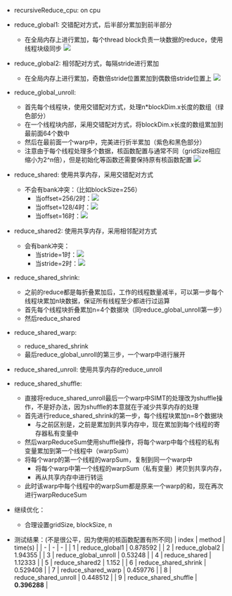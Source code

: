 
- recursiveReduce_cpu: on cpu

- reduce_global1: 交错配对方式，后半部分累加到前半部分
  - 在全局内存上进行累加，每个thread block负责一块数据的reduce，使用线程块级同步
    ![](https://cdn.jsdelivr.net/gh/QinganZhang/ImageHosting/img/2023-11-17-22:10:47.png)

- reduce_global2: 相邻配对方式，每隔stride进行累加
  - 在全局内存上进行累加，奇数倍stride位置累加到偶数倍stride位置上
    ![](https://cdn.jsdelivr.net/gh/QinganZhang/ImageHosting/img/2023-11-17-22:21:02.png)

- reduce_global_unroll:
  - 首先每个线程块，使用交错配对方式，处理n*blockDim.x长度的数组（绿色部分）
  - 在一个线程块内部，采用交错配对方式，将blockDim.x长度的数组累加到最前面64个数中
  - 然后在最前面一个warp中，完美进行折半累加（紫色和黑色部分）
  - 注意由于每个线程处理多个数据，核函数配置与通常不同（gridSize相应缩小为2^n倍），但是初始化等函数还需要保持原有核函数配置
  ![](https://cdn.jsdelivr.net/gh/QinganZhang/ImageHosting/img/2023-11-20-21:30:42.png)


- reduce_shared: 使用共享内存，采用交错配对方式
  - 不会有bank冲突：（比如blockSize=256）
    - 当offset=256/2时：![](https://cdn.jsdelivr.net/gh/QinganZhang/ImageHosting/img/2023-11-20-22:12:05.png)
    - 当offset=128/4时：![](https://cdn.jsdelivr.net/gh/QinganZhang/ImageHosting/img/2023-11-20-22:12:26.png)
    - 当offset=16时：![](https://cdn.jsdelivr.net/gh/QinganZhang/ImageHosting/img/2023-11-20-22:13:09.png)

- reduce_shared2: 使用共享内存，采用相邻配对方式
  - 会有bank冲突：
    - 当stride=1时：![](https://cdn.jsdelivr.net/gh/QinganZhang/ImageHosting/img/2023-11-20-22:06:33.png)
    - 当stride=2时：![](https://cdn.jsdelivr.net/gh/QinganZhang/ImageHosting/img/2023-11-20-22:08:42.png)

- reduce_shared_shrink: 
  - 之前的reduce都是每折叠累加后，工作的线程数量减半，可以第一步每个线程块累加n块数据，保证所有线程至少都进行过运算
  - 首先每个线程块折叠累加n=4个数据块（同reduce_global_unroll第一步）
  - 然后reduce_shared

- reduce_shared_warp:
  - reduce_shared_shrink
  - 最后reduce_global_unroll的第三步，一个warp中进行展开

- reduce_shared_unroll: 使用共享内存的reduce_unroll

- reduce_shared_shuffle:
  - 直接将reduce_shared_unroll最后一个warp中SIMT的处理改为shuffle操作，不是好办法，因为shuffle的本意就在于减少共享内存的处理
  - 首先进行reduce_shared_shrink的第一步，每个线程块累加n=8个数据块
    - 与之前区别是，之前是累加到共享内存中，现在累加到每个线程的寄存器私有变量中
  - 然后warpReduceSum使用shuffle操作，将每个warp中每个线程的私有变量累加到第一个线程中（warpSum）
  - 将每个warp的第一个线程的warpSum，复制到同一个warp中
    - 将每个warp中第一个线程的warpSum（私有变量）拷贝到共享内存， 
    - 再从共享内存中进行转运
  - 此时该warp中每个线程中的warpSum都是原来一个warp的和，现在再次进行warpReduceSum

- 继续优化：
  - 合理设置gridSize, blockSize, n

- 测试结果：(不是很公平，因为使用的核函数配置有所不同)
  | index | method | time(s) |
  | - | - | - |
  | 1 | reduce_global1 | 0.878592 |
  | 2 | reduce_global2 | 1.94355 | 
  | 3 | reduce_global_unroll | 0.53248 | 
  | 4 | reduce_shared | 1.12333 | 
  | 5 | reduce_shared2 | 1.152 |
  | 6 | reduce_shared_shrink | 0.529408 |
  | 7 | reduce_shared_warp | 0.459776 | 
  | 8 | reduce_shared_unroll | 0.448512 |
  | 9 | reduce_shared_shuffle | **0.396288** |

